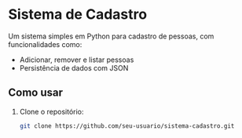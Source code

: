 # Sistema de Cadastro

Um sistema simples em Python para cadastro de pessoas, com funcionalidades como:
- Adicionar, remover e listar pessoas
- Persistência de dados com JSON

## Como usar
1. Clone o repositório:
   ```bash
   git clone https://github.com/seu-usuario/sistema-cadastro.git